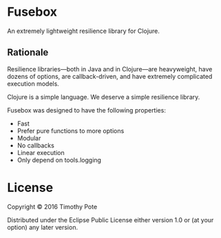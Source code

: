 # Fusebox
An extremely lightweight resilience library for Clojure.

## Rationale
Resilience libraries—both in Java and in Clojure—are heavyweight, have dozens of
options, are callback-driven, and have extremely complicated execution models.

Clojure is a simple language. We deserve a simple resilience library.

Fusebox was designed to have the following properties:

* Fast
* Prefer pure functions to more options
* Modular
* No callbacks
* Linear execution
* Only depend on tools.logging


# License
Copyright © 2016 Timothy Pote

Distributed under the Eclipse Public License either version 1.0 or (at your option) any later version.
